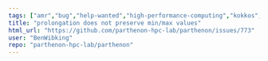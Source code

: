 ```yaml
---
tags: ["amr","bug","help-wanted","high-performance-computing","kokkos","parthenon"]
title: "prolongation does not preserve min/max values"
html_url: "https://github.com/parthenon-hpc-lab/parthenon/issues/773"
user: "BenWibking"
repo: "parthenon-hpc-lab/parthenon"
---
```


